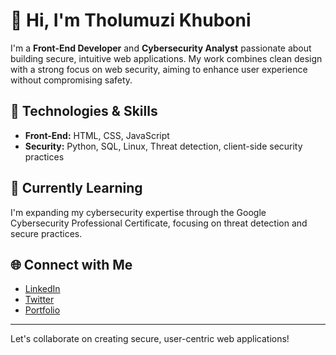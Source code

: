 # 👋 Hi, I'm Tholumuzi Khuboni

I'm a **Front-End Developer** and **Cybersecurity Analyst** passionate about building secure, intuitive web applications. My work combines clean design with a strong focus on web security, aiming to enhance user experience without compromising safety.

## 🔧 Technologies & Skills
- **Front-End:** HTML, CSS, JavaScript
- **Security:** Python, SQL, Linux, Threat detection, client-side security practices

## 🌱 Currently Learning
I'm expanding my cybersecurity expertise through the Google Cybersecurity Professional Certificate, focusing on threat detection and secure practices.

## 🌐 Connect with Me
- [LinkedIn](https://www.linkedin.com/in/tholumuzikhuboni)
- [Twitter](https://www.x.com/khubonimuzi)
- [Portfolio](https://tholumuzi.co.za)

---

Let's collaborate on creating secure, user-centric web applications!
